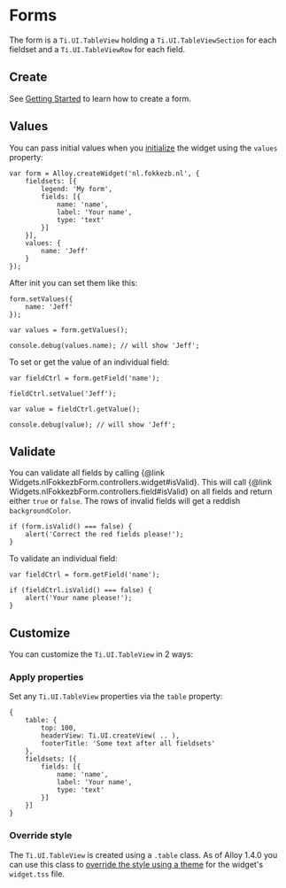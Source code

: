 # Forms
The form is a `Ti.UI.TableView` holding a `Ti.UI.TableViewSection` for each fieldset and a `Ti.UI.TableViewRow` for each field. 

## Create
See [Getting Started](#!/guide/getting_started) to learn how to create a form.

## Values
You can pass initial values when you [initialize](#!/guide/getting_started-section-2.-initializing-the-widget) the widget using the `values` property:

	var form = Alloy.createWidget('nl.fokkezb.nl', {
		fieldsets: [{
			legend: 'My form',			
			fields: [{
				name: 'name',
				label: 'Your name',
				type: 'text'
			}]
		}],
		values: {
			name: 'Jeff'
		}
	});

After init you can set them like this:

	form.setValues({
		name: 'Jeff'
	});

	var values = form.getValues();

	console.debug(values.name); // will show 'Jeff';

To set or get the value of an individual field:

	var fieldCtrl = form.getField('name');

	fieldCtrl.setValue('Jeff');

	var value = fieldCtrl.getValue();

	console.debug(value); // will show 'Jeff';

## Validate
You can validate all fields by calling {@link Widgets.nlFokkezbForm.controllers.widget#isValid}. This will call {@link Widgets.nlFokkezbForm.controllers.field#isValid} on all fields and return either `true` or `false`. The rows of invalid fields will get a reddish `backgroundColor`.

	if (form.isValid() === false) {
		alert('Correct the red fields please!');
	}

To validate an individual field:

	var fieldCtrl = form.getField('name');

	if (fieldCtrl.isValid() === false) {
		alert('Your name please!');
	}

## Customize
You can customize the `Ti.UI.TableView` in 2 ways:

### Apply properties
Set any `Ti.UI.TableView` properties via the `table` property:

	{
		table: {
			top: 100,
			headerView: Ti.UI.createView( .. ),
			footerTitle: 'Some text after all fieldsets'
		},
		fieldsets: [{
			fields: [{
				name: 'name',
				label: 'Your name',
				type: 'text'
			}]
		}]
	}
	
### Override style
The `Ti.UI.TableView` is created using a `.table` class. As of Alloy 1.4.0 you can use this class to [override the style using a theme](https://jira.appcelerator.org/browse/ALOY-378) for the widget's `widget.tss` file.